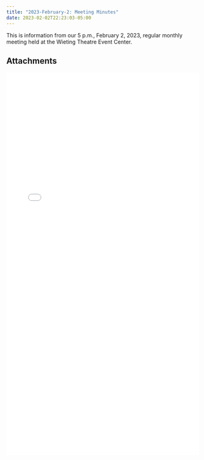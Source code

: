 ```yaml
---
title: "2023-February-2: Meeting Minutes"
date: 2023-02-02T22:23:03-05:00
---
```

This is information from our 5 p.m., February 2, 2023, regular monthly meeting held at the Wieting Theatre Event Center. 
 
## Attachments

<embed width=100% height=1000 src="./../../pdfs/2_2_23-TT-Healthy-Hometown-Meeting-Minutes.pdf"></embed>
